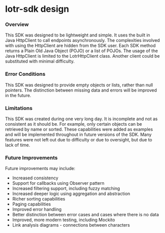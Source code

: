 # lotr-sdk design

### Overview
This SDK was designed to be lightweight and simple.  It uses the built in Java HttpClient to call endpoints asynchronously.  The complexities involved with using the HttpClient are hidden from the SDK user.  Each SDK method returns a Plain Old Java Object (POJO) or a list of POJOs.  The usage of the Java HttpClient is limited to the LotrHttpClient class.  Another client could be substituted with minimal difficulty.

### Error Conditions
This SDK was designed to provide empty objects or lists, rather than null pointers.  The distinction between missing data and errors will be improved in the future.

### Limitations
This SDK was created during one very long day.  It is incomplete and not as consistent as it should be.  For example, only certain objects can be retrieved by name or sorted.  These capabilities were added as examples and will be implemented throughout in future versions of the SDK.  Many features were not left out due to difficulty or due to oversight, but due to lack of time.

### Future Improvements
Future improvements may include:
- Increased consistency
- Support for callbacks using Observer pattern
- Increased filtering support, including fuzzy matching
- Increased deeper logic using aggregation and abstraction
- Richer sorting capabilities
- Paging capabilities
- Improved error handling
- Better distinction between error cases and cases where there is no data
- Improved, more modern testing, including Mockito
- Link analysis diagrams - connections between characters



